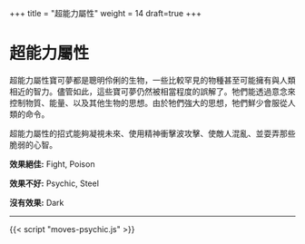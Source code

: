 +++
title = "超能力屬性"
weight = 14
draft=true
+++

# 超能力屬性
超能力屬性寶可夢都是聰明伶俐的生物，一些比較罕見的物種甚至可能擁有與人類相近的智力。儘管如此，這些寶可夢仍然被相當程度的誤解了。牠們能透過意念來控制物質、能量、以及其他生物的思想。由於牠們強大的思想，牠們鮮少會服從人類的命令。

超能力屬性的招式能夠凝視未來、使用精神衝擊波攻擊、使敵人混亂、並耍弄那些脆弱的心智。


**效果絕佳:**
<span class="TypeBlockList">Fight, Poison</span>

**效果不好:**
<span class="TypeBlockList">Psychic, Steel</span>

**沒有效果:**
<span class="TypeBlockList">Dark</span>

---

<div id="MoveList"></div>

{{< script "moves-psychic.js" >}}
<script type="text/javascript">
  window.addEventListener("parsePage", ()=>{
    TocInjector.parsePage("Move");
  });

</script>